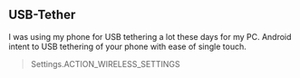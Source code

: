 ## USB-Tether
I was using my phone for USB tethering a lot these days for my PC. Android intent to USB tethering of your phone with ease of single touch.  
      
> Settings.ACTION_WIRELESS_SETTINGS
